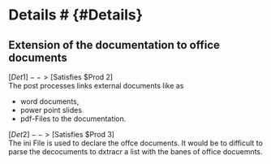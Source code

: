 # Details # {#Details}

## Extension of the documentation to office documents

[$Det 1] --> [$Satisfies $Prod 2]  
The post processes links external documents like as 
 - word documents,
 - power point slides 
 - pdf-Files
to the documentation.

[$Det 2] --> [$Satisfies $Prod 3]  
The ini File is used to declare the offce documents. It would be 
to difficult to parse the decocuments to dxtracr a list with the banes of 
office docuemnts.  